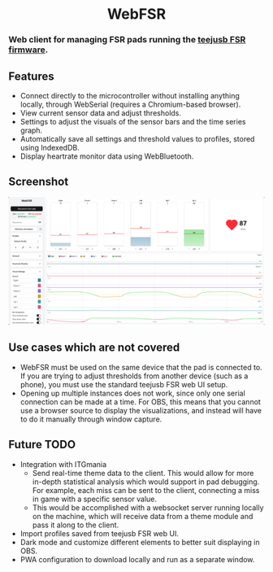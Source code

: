 <div align="center">
  <h1>WebFSR</h1>
</div>

### Web client for managing FSR pads running the [teejusb FSR firmware](https://github.com/teejusb/fsr).

## Features

-  Connect directly to the microcontroller without installing anything locally, through WebSerial (requires a Chromium-based browser).
-  View current sensor data and adjust thresholds.
-  Settings to adjust the visuals of the sensor bars and the time series graph.
-  Automatically save all settings and threshold values to profiles, stored using IndexedDB.
-  Display heartrate monitor data using WebBluetooth.

## Screenshot

<img src="./screenshot.png" alt="WebFSR screenshot" />

## Use cases which are not covered

-  WebFSR must be used on the same device that the pad is connected to. If you are trying to adjust thresholds from another device (such as a phone), you must use the standard teejusb FSR web UI setup.
-  Opening up multiple instances does not work, since only one serial connection can be made at a time. For OBS, this means that you cannot use a browser source to display the visualizations, and instead will have to do it manually through window capture.

## Future TODO

-  Integration with ITGmania
   -  Send real-time theme data to the client. This would allow for more in-depth statistical analysis which would support in pad debugging. For example, each miss can be sent to the client, connecting a miss in game with a specific sensor value.
   -  This would be accomplished with a websocket server running locally on the machine, which will receive data from a theme module and pass it along to the client.
-  Import profiles saved from teejusb FSR web UI.
-  Dark mode and customize different elements to better suit displaying in OBS.
-  PWA configuration to download locally and run as a separate window.
